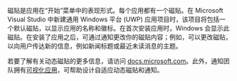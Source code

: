﻿磁贴是应用在“开始”菜单中的表现形式。每个应用都有一个磁贴。在 Microsoft Visual Studio 中新建通用 Windows 平台 (UWP) 应用项目时，该项目将包括一个默认磁贴，以显示应用的名称和徽标。在首次安装应用时，Windows 会显示此磁贴。在安装了应用之后，可通过通知更改你的磁贴内容；例如，可以更改磁贴，以向用户传达新的信息，例如新闻标题或最近未读消息的主题。

若要了解有关动态磁贴的更多信息，请访问 [docs.microsoft.com](https://docs.microsoft.com/en-us/windows/uwp/controls-and-patterns/tiles-and-notifications-creating-tiles)。此外，通知团队拥有[可视化应用](https://docs.microsoft.com/en-us/windows/uwp/controls-and-patterns/tiles-and-notifications-notifications-visualizer)，可帮助设计自适应动态磁贴和通知。
